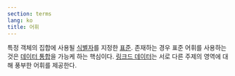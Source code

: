 ```yaml
---
section: terms
lang: ko
title: 어휘
---
```


특정 객체의 집합에 사용될 [식별자](../identifier/)를 지정한 [표준](../standard/). 존재하는 경우 표준 어휘를 사용하는 것은 [데이터 통합](../data-integration/)을 가능케 하는 핵심이다. [링크드 데이터](../linked-data)는 서로 다른 주제의 영역에 대해 풍부한 어휘를 제공한다.
